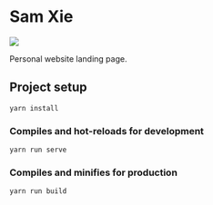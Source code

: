 # Sam Xie

<img src="https://res.cloudinary.com/xielabs/image/upload/v1575375053/samxie-home.png" />

Personal website landing page.

## Project setup
```
yarn install
```

### Compiles and hot-reloads for development
```
yarn run serve
```

### Compiles and minifies for production
```
yarn run build
```
